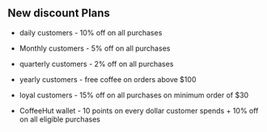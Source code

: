## New discount Plans
 * daily customers - 10% off on all purchases 
  

* Monthly customers - 5% off on all purchases


* quarterly customers - 2% off on all purchases


* yearly customers  - free coffee on orders above $100


* loyal customers - 15% off on all purchases on minimum order of $30


* CoffeeHut wallet - 10 points on every dollar customer spends +  10% off on all eligible purchases
